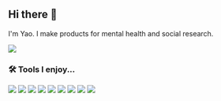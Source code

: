 ## Hi there 👋

I'm Yao. I make products for mental health and social research.

![](https://github-readme-stats.vercel.app/api?username=yych42&show_icons=true&theme=radical)

### 🛠 Tools I enjoy...
<a href="https://www.svelte.dev" target="_blank" rel="noreferrer"><img src="https://img.shields.io/badge/Svelte-4A4A55?style=for-the-badge&logo=svelte&logoColor=FF3E00"/></a>
<a href="https://www.researchgate.net/profile/Yaoyu_Chen2" target="_blank" rel="noreferrer"><img src="https://img.shields.io/badge/ResearchGate-00CCBB?style=for-the-badge&logo=ResearchGate&logoColor=white"/></a>
<a href="https://www.vercel.com" target="_blank" rel="noreferrer"><img src="https://img.shields.io/badge/Vercel-000000?style=for-the-badge&logo=vercel&logoColor=white"/></a>
<a href="https://www.netlify.com" target="_blank" rel="noreferrer"><img src="https://img.shields.io/badge/netlify-%23000000.svg?style=for-the-badge&logo=netlify&logoColor=#00C7B7"/></a>
<a href="https://github.com/yych42" target="_blank" rel="noreferrer"><img src="https://img.shields.io/badge/github-%23121011.svg?style=for-the-badge&logo=github&logoColor=white"/></a>
<a href="https://flutter.dev" target="_blank" rel="noreferrer"><img src="https://img.shields.io/badge/Flutter-%2302569B.svg?style=for-the-badge&logo=Flutter&logoColor=white"/></a>
<a href="https://dart.dev" target="_blank" rel="noreferrer"><img src="https://img.shields.io/badge/dart-%230175C2.svg?style=for-the-badge&logo=dart&logoColor=white"/></a>
<a href="https://www.sketch.com" target="_blank" rel="noreferrer"><img src="https://img.shields.io/badge/Sketch-FFB387?style=for-the-badge&logo=sketch&logoColor=black"/></a>
<a href="https://www.figma.com" target="_blank" rel="noreferrer"><img src="https://img.shields.io/badge/figma-%23F24E1E.svg?style=for-the-badge&logo=figma&logoColor=white"/></a>
